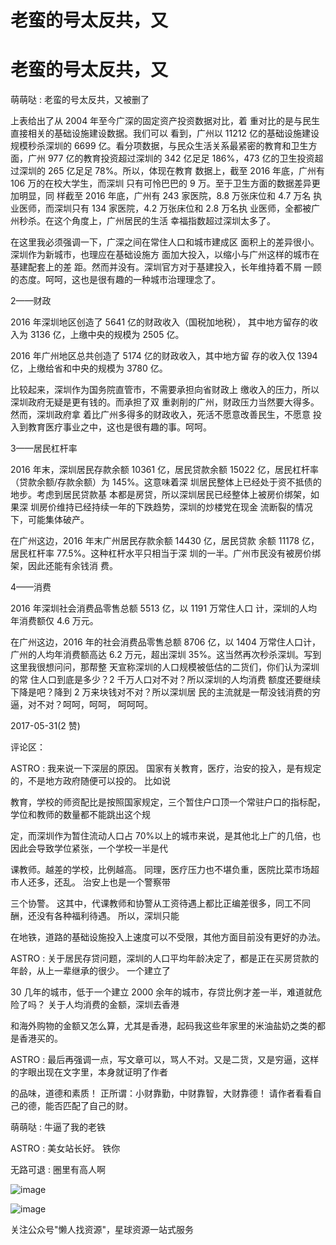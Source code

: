 # 老蛮的号太反共，又

# 老蛮的号太反共，又

萌萌哒 : 老蛮的号太反共，又被删了

上表给出了从 2004 年至今广深的固定资产投资数据对比，着 重对比的是与民生直接相关的基础设施建设数据。我们可以 看到，广州以 11212 亿的基础设施建设规模秒杀深圳的 6699 亿。看分项数据，与民众生活关系最紧密的教育和卫生方 面，广州 977 亿的教育投资超过深圳的 342 亿足足 186%，473 亿的卫生投资超过深圳的 265 亿足足 78%。所以，体现在教育 数据上，截至 2016 年底，广州有 106 万的在校大学生，而深圳 只有可怜巴巴的 9 万。至于卫生方面的数据差异更加明显，同 样截至 2016 年底，广州有 243 家医院，8.8 万张床位和 4.7 万名 执业医师，而深圳只有 134 家医院，4.2 万张床位和 2.8 万名执 业医师，全都被广州秒杀。在这个角度上，广州居民的生活 幸福指数超过深圳太多了。

在这里我必须强调一下，广深之间在常住人口和城市建成区 面积上的差异很小。深圳作为新城市，也理应在基础设施方 面加大投入，以缩小与广州这样的城市在基建配套上的差 距。然而并没有。深圳官方对于基建投入，长年维持着不屑 一顾的态度。呵呵，这也是很有趣的一种城市治理理念了。

2——财政

2016 年深圳地区创造了 5641 亿的财政收入（国税加地税）， 其中地方留存的收入为 3136 亿，上缴中央的规模为 2505 亿。

2016 年广州地区总共创造了 5174 亿的财政收入，其中地方留 存的收入仅 1394 亿，上缴给省和中央的规模为 3780 亿。

比较起来，深圳作为国务院直管市，不需要承担向省财政上 缴收入的压力，所以深圳政府无疑是更有钱的。而承担了双 重剥削的广州，财政压力当然要大得多。然而，深圳政府拿 着比广州多得多的财政收入，死活不愿意改善民生，不愿意 投入到教育医疗事业之中，这也是很有趣的事。呵呵。

3——居民杠杆率

2016 年末，深圳居民存款余额 10361 亿，居民贷款余额 15022 亿，居民杠杆率（贷款余额/存款余额）为 145%。这意味着深 圳居民整体上已经处于资不抵债的地步。考虑到居民贷款基 本都是房贷，所以深圳居民已经整体上被房价绑架，如果深 圳房价维持已经持续一年的下跌趋势，深圳的炒楼党在现金 流断裂的情况下，可能集体破产。

在广州这边，2016 年末广州居民存款余额 14430 亿，居民贷款 余额 11178 亿，居民杠杆率 77.5%。这种杠杆水平只相当于深 圳的一半。广州市民没有被房价绑架，因此还能有余钱消 费。

4——消费

2016 年深圳社会消费品零售总额 5513 亿，以 1191 万常住人口 计，深圳的人均年消费额仅 4.6 万元。

在广州这边，2016 年的社会消费品零售总额 8706 亿，以 1404 万常住人口计，广州的人均年消费额高达 6.2 万元，超出深圳 35%。这当然再次秒杀深圳。写到这里我很想问问，那帮整 天宣称深圳的人口规模被低估的二货们，你们认为深圳的常 住人口到底是多少？2 千万人口对不对？所以深圳的人均消费 额度还要继续下降是吧？降到 2 万来块钱对不对？所以深圳居 民的主流就是一帮没钱消费的穷逼，对不对？呵呵，呵呵， 呵呵呵。

2017-05-31(2 赞)

评论区：

ASTRO : 我来说一下深层的原因。 国家有关教育，医疗，治安的投入，是有规定的，不是地方政府随便可以投的。 比如说

教育，学校的师资配比是按照国家规定，三个暂住户口顶一个常驻户口的指标配，学位和教师的数量都不能跳出这个规

定，而深圳作为暂住流动人口占 70%以上的城市来说，是其他北上广的几倍，也因此会导致学位紧张，一个学校一半是代

课教师。越差的学校，比例越高。 同理，医疗压力也不堪负重，医院比菜市场超市人还多，还乱。 治安上也是一个警察带

三个协警。 这其中，代课教师和协警从工资待遇上都比正编差很多，同工不同酬，还没有各种福利待遇。 所以，深圳只能

在地铁，道路的基础设施投入上速度可以不受限，其他方面目前没有更好的办法。

ASTRO : 关于居民存贷问题，深圳的人口平均年龄决定了，都是正在买房贷款的年龄，从上一辈继承的很少。 一个建立了

30 几年的城市，低于一个建立 2000 余年的城市，存贷比例才差一半，难道就危险了吗？ 关于人均消费的金额，深圳去香港

和海外购物的金额又怎么算，尤其是香港，起码我这些年家里的米油盐奶之类的都是香港买的。

ASTRO : 最后再强调一点，写文章可以，骂人不对。又是二货，又是穷逼，这样的字眼出现在文字里，本身就证明了作者

的品味，道德和素质！ 正所谓：小财靠勤，中财靠智，大财靠德！ 请作者看看自己的德，能否匹配了自己的财。

萌萌哒 : 牛逼了我的老铁

ASTRO : 美女站长好。 铁你

无路可退 : 圈里有高人啊

![image](img/Image_024.png)

![image](img/Image_025.png)

关注公众号"懒人找资源"，星球资源一站式服务